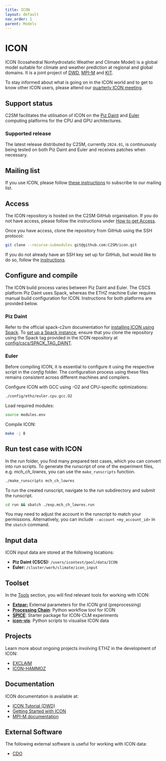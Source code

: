 ```yaml
---
title: ICON
layout: default
nav_order: 1
parent: Models
---
```


# ICON
ICON (Icosahedral Nonhydrostatic Weather and Climate Model) is a global model suitable for climate and weather prediction at regional and global domains.
It is a joint project of [DWD](https://www.dwd.de/DE/Home/home_node.html), [MPI-M](https://mpimet.mpg.de/startseite) and [KIT](https://www.kit.edu/).

To stay informed about what is going on in the ICON world and to get to know other ICON users, please attend our [quarterly ICON meeting](https://c2sm.github.io/events/icon_meeting.html).

## Support status
C2SM facilitates the utilisation of ICON on the [Piz Daint](https://www.cscs.ch/computers/piz-daint) and [Euler](https://scicomp.ethz.ch/wiki/Euler) computing platforms for the CPU and GPU architectures.

### Supported release
The latest release distributed by C2SM, currently `2024.01`, is continuously being tested on both Piz Daint and Euler and receives patches when necessary.

## Mailing list
If you use ICON, please follow [these instructions](https://c2sm.github.io/events/icon_meeting.html#c2sm-icon-mailing-list) to subscribe to our mailing list.

## Access
The ICON repository is hosted on the C2SM GitHub organisation. If you do not have access, please follow the instructions under [How to get Access](https://c2sm.github.io/#how-to-get-access).

Once you have access, clone the repository from GitHub using the SSH protocol:

  ```bash
  git clone --recurse-submodules git@github.com:C2SM/icon.git
  ```
  If you do not already have an SSH key set up for GitHub, but would like to do so, follow the [instructions](https://docs.github.com/en/authentication/connecting-to-github-with-ssh/generating-a-new-ssh-key-and-adding-it-to-the-ssh-agent).
    
## Configure and compile
The ICON build process varies between Piz Daint and Euler. The CSCS platform Piz Daint uses Spack, whereas the ETHZ machine Euler requires manual build configuration for ICON. Instructions for both platforms are provided below.

### Piz Daint
Refer to the official spack-c2sm documentation for [installing ICON using Spack](https://c2sm.github.io/spack-c2sm/latest/QuickStart.html#icon). To [set up a Spack instance](https://c2sm.github.io/spack-c2sm/latest/QuickStart.html#at-cscs-daint-tsa-balfrin), ensure that you clone the repository using the Spack tag provided in the ICON repository at [config/cscs/SPACK_TAG_DAINT](https://github.com/C2SM/icon/blob/main/config/cscs/SPACK_TAG_DAINT).

### Euler
Before compiling ICON, it is essential to configure it using the respective script in the *config* folder. The configuration process using these files remains consistent across different machines and compilers.

Configure ICON with GCC using -O2 and CPU-specific optimizations:
```bash
./config/ethz/euler.cpu.gcc.O2
```
Load required modules:
```bash
source modules.env
```
Compile ICON:
```bash
make -j 8
```

## Run test case with ICON
In the *run* folder, you find many prepared test cases, which you can convert into run scripts. To generate the runscript of one of the experiment files, e.g. *mch_ch_lowres*, you can use the `make_runscripts` function.

```bash
./make_runscripts mch_ch_lowres
```

To run the created runscript, navigate to the *run* subdirectory and submit the runscript.

```bash
cd run && sbatch ./exp.mch_ch_lowres.run
```
You may need to adjust the account in the runscript to match your permissions. Alternatively, you can include `--account <my_account_id>` in the `sbatch` command.

## Input data
ICON input data are stored at the following locations:
- **Piz Daint (CSCS):** `/users/icontest/pool/data/ICON`
- **Euler:** `/cluster/work/climate/icon_input`


## Toolset
In the [Tools](https://c2sm.github.io/tools) section, you will find relevant tools for working with ICON:
* [**Extpar:**](https://c2sm.github.io/tools/extpar.html) External parameters for the ICON grid (preprocessing)
* [**Processing Chain**](https://c2sm.github.io/tools/processing_chain.html): Python workflow tool for ICON
* [**SPICE**](https://c2sm.github.io/tools/spice.html): Starter package for ICON-CLM experiments
* [**icon-vis**](https://c2sm.github.io/tools/icon-vis.html): Python scripts to visualise ICON data

## Projects
Learn more about ongoing projects involving ETHZ in the development of ICON:
  * [EXCLAIM](https://exclaim.ethz.ch/) 
  * [ICON-HAMMOZ](https://redmine.hammoz.ethz.ch/projects/icon-hammoz)

## Documentation
ICON documentation is available at:

   * [ICON Tutorial (DWD)](https://www.dwd.de/DE/leistungen/nwv_icon_tutorial/nwv_icon_tutorial.html)
   * [Getting Started with ICON](https://www.icon-model.org/icon_model/getting_started)
   * [MPI-M documentation](https://code.mpimet.mpg.de/projects/iconpublic/wiki/Documentation)
     
## External Software
The following external software is useful for working with ICON data:
   * [CDO](https://code.zmaw.de/projects/cdo)
